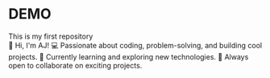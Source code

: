 # DEMO
This is my first repository 
<br>
👋 Hi, I'm AJ!
💻 Passionate about coding, problem-solving, and building cool projects.
🌱 Currently learning and exploring new technologies.
🚀 Always open to collaborate on exciting projects.
